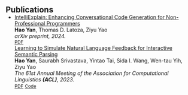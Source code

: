 <h2 id="publications" style="margin: 2px 0px -15px;">Publications</h2>

<div class="publications">
<ul class="bibliography">
<li>
  <div class="col-sm-9" style="position: relative;padding-right: 15px;">
    <div class="title"><a href="https://arxiv.org/pdf/2405.10250v3">IntelliExplain: Enhancing Conversational Code Generation for Non-Professional Programmers</a></div>
    <div class="author"><strong>Hao Yan</strong>, Thomas D. Latoza, Ziyu Yao</div>
    <div class="periodical"><em>arXiv preprint, 2024.</em></div>
    <div class="links">
      <a href="https://arxiv.org/pdf/2405.10250v3" class="btn btn-sm z-depth-0" role="button" target="_blank" style="font-size:12px;">PDF</a>
      <!-- <a href="https://github.com/hyan5/Learning_to_Simulate_NL_Feedback" class="btn btn-sm z-depth-0" role="button" target="_blank" style="font-size:12px;">Code</a> -->
    </div>
  </div>
  <div class="col-sm-9" style="position: relative;padding-right: 15px;">
    <div class="title"><a href="https://arxiv.org/pdf/2305.08195.pdf">Learning to Simulate Natural Language Feedback for Interactive Semantic Parsing</a></div>
    <div class="author"><strong>Hao Yan</strong>, Saurabh Srivastava, Yintao Tai, Sida I. Wang, Wen-tau Yih, Ziyu Yao</div>
    <div class="periodical"><em>The 61st Annual Meeting of the Association for Computational Linguistics <strong>(ACL)</strong>, 2023.</em></div>
    <div class="links">
      <a href="https://arxiv.org/pdf/2305.08195.pdf" class="btn btn-sm z-depth-0" role="button" target="_blank" style="font-size:12px;">PDF</a>
      <a href="https://github.com/hyan5/Learning_to_Simulate_NL_Feedback" class="btn btn-sm z-depth-0" role="button" target="_blank" style="font-size:12px;">Code</a>
    </div>
  </div>
</li>
</ul>
</div>
